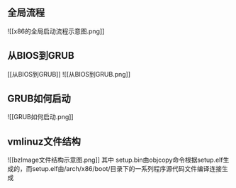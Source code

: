 ## 全局流程
![[x86的全局启动流程示意图.png]]
## 从BIOS到GRUB
[[从BIOS到GRUB]]
![[从BIOS到GRUB.png]]
## GRUB如何启动
![[GRUB如何启动.png]]
## vmlinuz文件结构
![[bzImage文件结构示意图.png]]
其中 setup.bin由objcopy命令根据setup.elf生成的，而setup.elf由/arch/x86/boot/目录下的一系列程序源代码文件编译连接生成